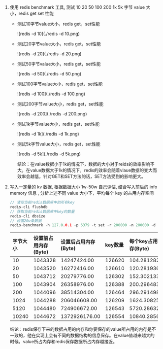 1. 使用 redis benchmark 工具, 测试 10 20 50 100 200 1k 5k 字节 value 大小，redis get set 性能

   - 测试10字节value大小，redis get，set性能

     ![redis -d 10](./redis -d 10.png)

   - 测试20字节value大小，redis get，set性能

     ![redis -d 20](./redis -d 20.png)

   - 测试50字节value大小，redis get，set性能

     ![redis -d 50](./redis -d 50.png)

   - 测试100字节value大小，redis get，set性能

     ![redis -d 100](./redis -d 100.png)

   - 测试200字节value大小，redis get，set性能

     ![redis -d 200](./redis -d 200.png)

   - 测试1k字节value大小，redis get，set性能

     ![redis -d 1k](./redis -d 1k.png)

   - 测试5k字节value大小，redis get，set性能

     ![redis -d 5k](./redis -d 5k.png)

     结论：在value数据小于1k的情况下，数据的大小对于reids的效率影响不大。在value数据大于1k的情况下，redis的效率会随着vlaue数据的变大而效率会越低，针对GET和SET方法的话，SET方法受到的影响更大。

2. 写入一定量的 kv 数据, 根据数据大小 1w-50w 自己评估, 结合写入前后的 info memory 信息 , 分析上述不同 value 大小下，平均每个 key 的占用内存空间

   ```cpp
   // 清空当前redis数据库中的所有key
   redis-cli flushdb
   // 获取当前redis数据库中key的数量
   redis-cli dbsize
   // 设置20w条数据
   redis-benchmark -h 127.0.0.1 -p 6379 -t set -r 200000 -n 200000 -d 对应字节大小
   ```

   | 字节大小 | 设置前占用内存(Byte) | 设置后占用内存(Byte) | key数量 | 每个key占用内存(Byte) |
   | :------- | :------------------- | :------------------- | :------ | :-------------------- |
   | 10       | 1043328              | 14247424.00          | 126620  | 104.2812826           |
   | 20       | 1043520              | 16272416.00          | 126610  | 120.2819367           |
   | 50       | 1043712              | 20279776.00          | 126302  | 152.302133            |
   | 100      | 1043904              | 26358976.00          | 126388  | 200.2964838           |
   | 200      | 1044096              | 38514304.00          | 126464  | 296.291498            |
   | 1024     | 1044288              | 206046608.00         | 126209  | 1624.308251           |
   | 5120     | 1044480              | 724906672.00         | 126543  | 5720.286322           |
   | 10240    | 1044672              | 1372926176.00        | 126554  | 10840.2856            |

   结论：redis保存下来的数据占用的内存和你要保存的value所占用的内存是不一致的，他在实现上会有不同的数据结构的信息保存。在value值越来越大的时候，value所占内存和redis保存数据所占内存越接近。

   